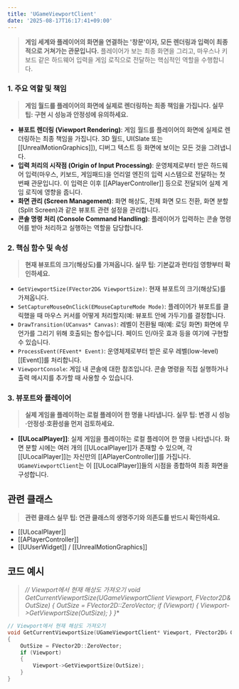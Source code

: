 ```yaml
---
title: 'UGameViewportClient'
date: '2025-08-17T16:17:41+09:00'
---
```

> **게임 세계와 플레이어의 화면을 연결하는 '창문'이자, 모든 렌더링과 입력이 최종적으로 거쳐가는 관문입니다.** 플레이어가 보는 최종 화면을 그리고, 마우스나 키보드 같은 하드웨어 입력을 게임 로직으로 전달하는 핵심적인 역할을 수행합니다.

### **1. 주요 역할 및 책임**
> **게임 월드를 플레이어의 화면에 실제로 렌더링하는 최종 책임을 가집니다. 실무 팁: 구현 시 성능과 안정성에 유의하세요.**
* **뷰포트 렌더링 (Viewport Rendering)**:
	게임 월드를 플레이어의 화면에 실제로 렌더링하는 최종 책임을 가집니다. 3D 월드, UI(Slate 또는 [[UnrealMotionGraphics]]), 디버그 텍스트 등 화면에 보이는 모든 것을 그려냅니다.
* **입력 처리의 시작점 (Origin of Input Processing)**:
	운영체제로부터 받은 하드웨어 입력(마우스, 키보드, 게임패드)을 언리얼 엔진의 입력 시스템으로 전달하는 첫 번째 관문입니다. 이 입력은 이후 [[APlayerController]] 등으로 전달되어 실제 게임 로직에 영향을 줍니다.
* **화면 관리 (Screen Management)**:
	화면 해상도, 전체 화면 모드 전환, 화면 분할(Split Screen)과 같은 뷰포트 관련 설정을 관리합니다.
* **콘솔 명령 처리 (Console Command Handling)**:
	플레이어가 입력하는 콘솔 명령어를 받아 처리하고 실행하는 역할을 담당합니다.

### **2. 핵심 함수 및 속성**
> **현재 뷰포트의 크기(해상도)를 가져옵니다. 실무 팁: 기본값과 런타임 영향부터 확인하세요.**
* `GetViewportSize(FVector2D& ViewportSize)`:
	현재 뷰포트의 크기(해상도)를 가져옵니다.
* `SetCaptureMouseOnClick(EMouseCaptureMode Mode)`:
	플레이어가 뷰포트를 클릭했을 때 마우스 커서를 어떻게 처리할지(예: 뷰포트 안에 가두기)를 결정합니다.
* `DrawTransition(UCanvas* Canvas)`:
	레벨이 전환될 때(예: 로딩 화면) 화면에 무언가를 그리기 위해 호출되는 함수입니다. 페이드 인/아웃 효과 등을 여기에 구현할 수 있습니다.
* `ProcessEvent(FEvent* Event)`:
	운영체제로부터 받은 로우 레벨(low-level) [[Event]]를 처리합니다.
* `ViewportConsole`:
	게임 내 콘솔에 대한 참조입니다. 콘솔 명령을 직접 실행하거나 출력 메시지를 추가할 때 사용할 수 있습니다.

### **3. 뷰포트와 플레이어**
> **실제 게임을 플레이하는 로컬 플레이어 한 명을 나타냅니다. 실무 팁: 변경 시 성능·안정성·호환성을 먼저 검토하세요.**
* **[[ULocalPlayer]]**:
	실제 게임을 플레이하는 로컬 플레이어 한 명을 나타냅니다. 화면 분할 시에는 여러 개의 [[ULocalPlayer]]가 존재할 수 있으며, 각 [[ULocalPlayer]]는 자신만의 [[APlayerController]]를 가집니다. `UGameViewportClient`는 이 [[ULocalPlayer]]들의 시점을 종합하여 최종 화면을 구성합니다.

## 관련 클래스
> **관련 클래스 실무 팁: 연관 클래스의 생명주기와 의존도를 반드시 확인하세요.**
* [[ULocalPlayer]]
* [[APlayerController]]
* [[UUserWidget]] / [[UnrealMotionGraphics]]

## 코드 예시
> **// Viewport에서 현재 해상도 가져오기 void GetCurrentViewportSize(UGameViewportClient* Viewport, FVector2D& OutSize) { OutSize = FVector2D::ZeroVector; if (Viewport) { Viewport->GetViewportSize(OutSize); } }**
```cpp
// Viewport에서 현재 해상도 가져오기
void GetCurrentViewportSize(UGameViewportClient* Viewport, FVector2D& OutSize)
{
    OutSize = FVector2D::ZeroVector;
    if (Viewport)
    {
        Viewport->GetViewportSize(OutSize);
    }
}
```
